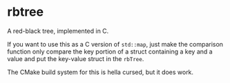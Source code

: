 # rbtree

A red-black tree, implemented in C.

If you want to use this as a C version of `std::map`, just make the comparison function only compare the key portion of a struct containing a key and a value and put the key-value struct in the `rbTree`. 

The CMake build system for this is hella cursed, but it does work. 